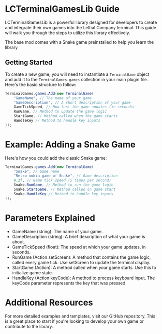 # LCTerminalGamesLib Guide

LCTerminalGamesLib is a powerful library designed for developers to create and integrate their own games into the Lethal Company terminal. This guide will walk you through the steps to utilize this library effectively.

The base mod comes with a Snake game preinstalled to help you learn the library

## Getting Started

To create a new game, you will need to instantiate a `TerminalGame` object and add it to the `TerminalGames.games` collection in your main plugin file. Here's the basic structure to follow:

```csharp
TerminalGames.games.Add(new TerminalGame(
    "GameName", // The name of your game
    "GameDescription", // A short description of your game
    GameTickSpeed, // How fast the game updates (in seconds)
    RunGame, // Method to update the game logic
    StartGame, // Method called when the game starts
    HandleKey // Method to handle key inputs
));
```

# Example: Adding a Snake Game
Here's how you could add the classic Snake game:

```csharp
TerminalGames.games.Add(new TerminalGame(
    "Snake", // Game name
    "Retro nokia game of Snake", // Game description
    0.2f, // Game tick speed (5 times per second)
    Snake.RunGame, // Method to run the game logic
    Snake.StartGame, // Method called on game start
    Snake.HandleKey // Method to handle key inputs
));
```

# Parameters Explained
- GameName (string): The name of your game.
- GameDescription (string): A brief description of what your game is about.
- GameTickSpeed (float): The speed at which your game updates, in seconds.
- RunGame (Action<string> setScreen): A method that contains the game logic, called every game tick. Use setScreen to update the terminal display.
- StartGame (Action): A method called when your game starts. Use this to initialize game state.
- HandleKey (Action<KeyCode> keyCode): A method to process keyboard input. The keyCode parameter represents the key that was pressed.

# Additional Resources
For more detailed examples and templates, visit our GitHub repository. This is a great place to start if you're looking to develop your own game or contribute to the library.
